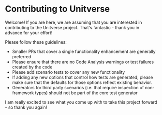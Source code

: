# Contributing to Unitverse
Welcome! If you are here, we are assuming that you are interested in contributing to the Unitverse project. That's fantastic - thank you in advance for your effort!

Please follow these guidelines:

* Smaller PRs that cover a single functionality enhancement are generally preferred
* Please ensure that there are no Code Analysis warnings or test failures created by the code
* Please add scenario tests to cover any new functionality
* If adding any new options that control how tests are generated, please make sure that the defaults for those options reflect existing behavior.
* Generators for third party scenarios (i.e. that require inspection of non-framework types) should not be part of the core test generator

I am really excited to see what you come up with to take this project forward - so thank you again!